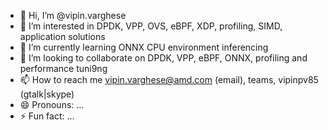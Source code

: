 - 👋 Hi, I’m @vipin.varghese
- 👀 I’m interested in DPDK, VPP, OVS, eBPF, XDP, profiling, SIMD, application solutions
- 🌱 I’m currently learning ONNX CPU environment inferencing
- 💞️ I’m looking to collaborate on DPDK, VPP, eBPF, ONNX, profiling and performance tuni9ng
- 📫 How to reach me vipin.varghese@amd.com (email), teams, vipinpv85 (gtalk|skype)
- 😄 Pronouns: ...
- ⚡ Fun fact: ...

<!---
vipinamd/vipinamd is a ✨ special ✨ repository because its `README.md` (this file) appears on your GitHub profile.
You can click the Preview link to take a look at your changes.
--->
